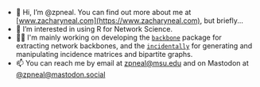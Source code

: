 - 👋 Hi, I’m @zpneal. You can find out more about me at [www.zacharyneal.com](https://www.zacharyneal.com), but briefly...
- 👀 I’m interested in using R for Network Science.
- 🧑‍💻 I'm mainly working on developing the [`backbone`](https://CRAN.R-project.org/package=backbone) package for extracting network backbones, and the [`incidentally`](https://CRAN.R-project.org/package=incidentally) for generating and manipulating incidence matrices and bipartite graphs.
- 📫 You can reach me by email at zpneal@msu.edu and on Mastodon at [@zpneal@mastodon.social](https://mastodon.social/@zpneal)
